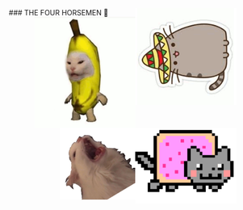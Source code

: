 
<div class"row" style="vertical-align: middle;text-align:center">
### THE FOUR HORSEMEN 👋
<img width="200" alt="TACOCAT" src="https://raw.githubusercontent.com/JoeVictor22/JoeVictor22/master/tacocat.gif" align="right">
<img width="200" height="220" alt="NANANACAT" src="https://raw.githubusercontent.com/JoeVictor22/JoeVictor22/master/nananacat.gif" align="right">
<img width="200" alt="NYAN" src="https://raw.githubusercontent.com/JoeVictor22/JoeVictor22/master/nyannyan.gif" align="right">
<img width="150" alt"WAFFLES" src="https://raw.githubusercontent.com/JoeVictor22/JoeVictor22/master/waffles.gif" align="right">
</div>
<!--

Here are some ideas to get you started:

- 🔭 I’m currently working on ...
- 🌱 I’m currently learning ...
- 👯 I’m looking to collaborate on ...
- 🤔 I’m looking for help with ...
- 💬 Ask me about ...
- 📫 How to reach me: ...
- 😄 Pronouns: ...
- ⚡ Fun fact: ...
-->
